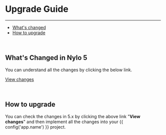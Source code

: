 # Upgrade Guide

---

<a name="section-1"></a>
- [What's changed](#whats-changed-in-nylo-5 "What's Changed in 5x")
- [How to upgrade](#how-to-upgrade "How to upgrade")


<a name="whats-changed-in-nylo-5"></a>
<br>
## What's Changed in Nylo 5

You can understand all the changes by clicking the below link.

<a name="View 4.x changes" href="https://github.com/nylo-core/nylo/compare/4.x...5.x#diff" target="_BLANK">View changes</a>

<a name="how-to-upgrade"></a>
<br>
## How to upgrade

You can check the changes in 5.x by clicking the above link "**View changes**" and then implement all the changes into your {{ config('app.name') }} project.